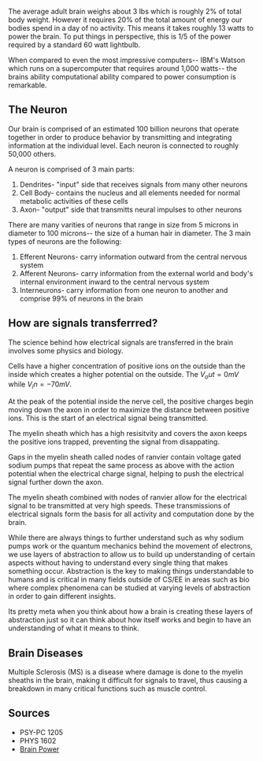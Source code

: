 The average adult brain weighs about 3 lbs which is roughly 2% of total body weight. However it requires 20% of the total amount of energy our bodies spend in a day of no activity. This means it takes roughly 13 watts to power the brain. To put things in perspective, this is 1/5 of the power required by a standard 60 watt lightbulb.

When compared to even the most impressive computers-- IBM's Watson which runs on a supercomputer that requires around 1,000 watts-- the brains ability computational ability compared to power consumption is remarkable.

## The Neuron
Our brain is comprised of an estimated 100 billion neurons that operate together in order to produce behavior by transmitting and integrating information at the individual level. Each neuron is connected to roughly 50,000 others.

A neuron is comprised of 3 main parts:
1. Dendrites- "input" side that receives signals from many other neurons
2. Cell Body- contains the nucleus and all elements needed for normal metabolic activities of these cells
3. Axon- "output" side that transmitts neural impulses to other neurons

There are many varities of neurons that range in size from 5 microns in diameter to 100 microns-- the size of a human hair in diameter. The 3 main types of neurons are the following:

1. Efferent Neurons- carry information outward from the central nervous system
2. Afferent Neurons- carry information from the external world and body's internal environment inward to the central nervous system
3. Interneurons- carry information from one neuron to another and comprise 99% of neurons in the brain

## How are signals transferrred? 
The science behind how electrical signals are transferred in the brain involves some physics and biology. 

Cells have a higher concentration of positive ions on the outside than the inside which creates a higher potential on the outside. The $V_out = 0 mV$ while $V_in = -70 mV$.

At the peak of the potential inside the nerve cell, the positive charges begin moving down the axon in order to maximize the distance between positive ions. This is the start of an electrical signal being transmitted.

The myelin sheath which has a high resisitvity and covers the axon keeps the positive ions trapped, preventing the signal from disappating. 

Gaps in the myelin sheath called nodes of ranvier contain voltage gated sodium pumps that repeat the same process as above with the action potential when the electrical charge signal, helping to push the electrical signal further down the axon.

The myelin sheath combined with nodes of ranvier allow for the electrical signal to be transmitted at very high speeds. These transmissions of electrical signals form the basis for all activity and computation done by the brain.

While there are always things to further understand such as why sodium pumps work or the quantum mechanics behind the movement of electrons, we use layers of abstraction to allow us to build up understanding of certain aspects without having to understand every single thing that makes something occur. Abstraction is the key to making things understandable to humans and is critical in many fields outside of CS/EE in areas such as bio where complex phenomena can be studied at varying levels of abstraction in order to gain different insights.

Its pretty meta when you think about how a brain is creating these layers of abstraction just so it can think about how itself works and begin to have an understanding of what it means to think.

## Brain Diseases
Multiple Sclerosis (MS) is a disease where damage is done to the myelin sheaths in the brain, making it difficult for signals to travel, thus causing a breakdown in many critical functions such as muscle control.

## Sources
- PSY-PC 1205
- PHYS 1602
- [Brain Power](https://www.scientificamerican.com/article/thinking-hard-calories/)